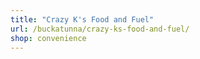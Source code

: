 ```yaml
---
title: "Crazy K's Food and Fuel"
url: /buckatunna/crazy-ks-food-and-fuel/
shop: convenience
---
```


